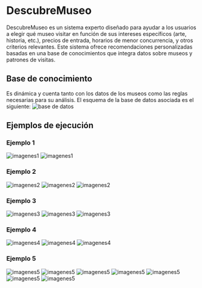 # DescubreMuseo

DescubreMuseo es un sistema experto diseñado para ayudar a los usuarios a elegir qué museo visitar en función de sus intereses específicos (arte, historia, etc.), precios de entrada, horarios de menor concurrencia, y otros criterios relevantes. Este sistema ofrece recomendaciones personalizadas basadas en una base de conocimientos que integra datos sobre museos y patrones de visitas.

## Base de conocimiento
Es dinámica y cuenta tanto con los datos de los museos como las reglas necesarias para su análisis. El esquema de la base de datos asociada es el siguiente:
![base de datos](backend/base_conocimiento/database/modelo_logico.png)

## Ejemplos de ejecución
### Ejemplo 1
![imagenes1](images/ejemplo1-0.png)
![imagenes1](images/ejemplo1-1.png)

### Ejemplo 2
![imagenes2](images/ejemplo2-0.png)
![imagenes2](images/ejemplo2-1.png)
![imagenes2](images/ejemplo2-2.png)

### Ejemplo 3
![imagenes3](images/ejemplo3-0.png)
![imagenes3](images/ejemplo3-1.png)
![imagenes3](images/ejemplo3-2.png)

### Ejemplo 4
![imagenes4](images/ejemplo4-0.png)
![imagenes4](images/ejemplo4-1.png)
![imagenes4](images/ejemplo4-2.png)

### Ejemplo 5
![imagenes5](images/ejemplo5-0.png)
![imagenes5](images/ejemplo5-1.png)
![imagenes5](images/ejemplo5-2.png)
![imagenes5](images/ejemplo5-3.png)
![imagenes5](images/ejemplo5-4.png)
![imagenes5](images/ejemplo5-5.png)
![imagenes5](images/ejemplo5-6.png)